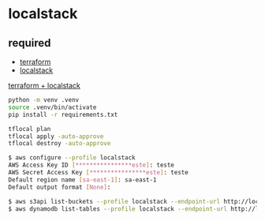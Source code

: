 # localstack

## required

- [terraform](https://developer.hashicorp.com/terraform/tutorials/aws-get-started/install-cli)
- [localstack](https://docs.localstack.cloud/getting-started/installation/)

[terraform + localstack](https://docs.localstack.cloud/user-guide/integrations/terraform/)

```bash
python -m venv .venv
source .venv/bin/activate
pip install -r requirements.txt
```

```bash
tflocal plan
tflocal apply -auto-approve
tflocal destroy -auto-approve
```

```bash
$ aws configure --profile localstack
AWS Access Key ID [****************este]: teste
AWS Secret Access Key [****************este]: teste
Default region name [sa-east-1]: sa-east-1
Default output format [None]:

$ aws s3api list-buckets --profile localstack --endpoint-url http://localhost:4566
$ aws dynamodb list-tables --profile localstack --endpoint-url http://localhost:4566
```
